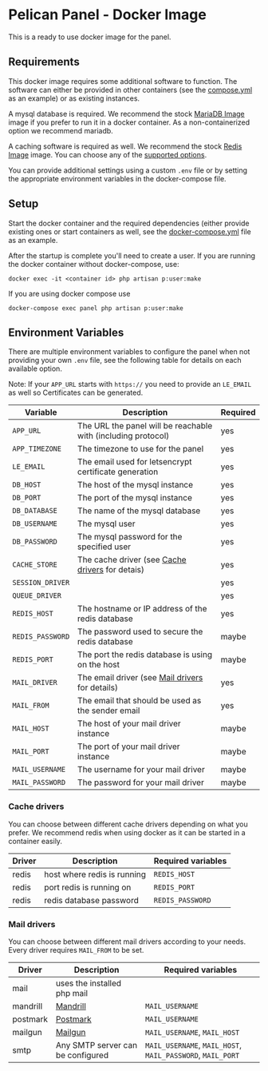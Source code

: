 # Pelican Panel - Docker Image
This is a ready to use docker image for the panel.

## Requirements
This docker image requires some additional software to function. The software can either be provided in other containers (see the [compose.yml](https://github.com/pelican-dev/panel/blob/main/compose.yml) as an example) or as existing instances.

A mysql database is required. We recommend the stock [MariaDB Image](https://hub.docker.com/_/mariadb/) image if you prefer to run it in a docker container. As a non-containerized option we recommend mariadb.

A caching software is required as well. We recommend the stock [Redis Image](https://hub.docker.com/_/redis/) image. You can choose any of the [supported options](#cache-drivers).

You can provide additional settings using a custom `.env` file or by setting the appropriate environment variables in the docker-compose file.

## Setup

Start the docker container and the required dependencies (either provide existing ones or start containers as well, see the [docker-compose.yml](https://github.com/pelican-dev/panel/blob/develop/docker-compose.example.yml) file as an example.

After the startup is complete you'll need to create a user.
If you are running the docker container without docker-compose, use:
```
docker exec -it <container id> php artisan p:user:make
```
If you are using docker compose use
```
docker-compose exec panel php artisan p:user:make
```

## Environment Variables
There are multiple environment variables to configure the panel when not providing your own `.env` file, see the following table for details on each available option.

Note: If your `APP_URL` starts with `https://` you need to provide an `LE_EMAIL` as well so Certificates can be generated.

| Variable          | Description                                                                    | Required |
|-------------------| ------------------------------------------------------------------------------ | -------- |
| `APP_URL`         | The URL the panel will be reachable with (including protocol)                  | yes      |
| `APP_TIMEZONE`    | The timezone to use for the panel                                              | yes      |
| `LE_EMAIL`        | The email used for letsencrypt certificate generation                          | yes      |
| `DB_HOST`         | The host of the mysql instance                                                 | yes      |
| `DB_PORT`         | The port of the mysql instance                                                 | yes      |
| `DB_DATABASE`     | The name of the mysql database                                                 | yes      |
| `DB_USERNAME`     | The mysql user                                                                 | yes      |
| `DB_PASSWORD`     | The mysql password for the specified user                                      | yes      |
| `CACHE_STORE`     | The cache driver        (see [Cache drivers](#cache-drivers) for detais)       | yes      |
| `SESSION_DRIVER`  |                                                                                | yes      |
| `QUEUE_DRIVER`    |                                                                                | yes      |
| `REDIS_HOST`      | The hostname or IP address of the redis database                               | yes      |
| `REDIS_PASSWORD`  | The password used to secure the redis database                                 | maybe    |
| `REDIS_PORT`      | The port the redis database is using on the host                               | maybe    |
| `MAIL_DRIVER`     | The email driver (see [Mail drivers](#mail-drivers) for details)               | yes      |
| `MAIL_FROM`       | The email that should be used as the sender email                              | yes      |
| `MAIL_HOST`       | The host of your mail driver instance                                          | maybe    |
| `MAIL_PORT`       | The port of your mail driver instance                                          | maybe    |
| `MAIL_USERNAME`   | The username for your mail driver                                              | maybe    |
| `MAIL_PASSWORD`   | The password for your mail driver                                              | maybe    |


### Cache drivers
You can choose between different cache drivers depending on what you prefer.
We recommend redis when using docker as it can be started in a container easily.

| Driver   | Description                          | Required variables                                     |
| -------- | ------------------------------------ | ------------------------------------------------------ |
| redis    | host where redis is running          | `REDIS_HOST`                                           |
| redis    | port redis is running on             | `REDIS_PORT`                                           |
| redis    | redis database password              | `REDIS_PASSWORD`                                       |

### Mail drivers
You can choose between different mail drivers according to your needs.
Every driver requires `MAIL_FROM` to be set.

| Driver   | Description                          | Required variables                                            |
| -------- | ------------------------------------ | ------------------------------------------------------------- |
| mail     | uses the installed php mail          |                                                               |
| mandrill | [Mandrill](http://www.mandrill.com/) | `MAIL_USERNAME`                                               |
| postmark | [Postmark](https://postmarkapp.com/) | `MAIL_USERNAME`                                               |
| mailgun  | [Mailgun](https://www.mailgun.com/)  | `MAIL_USERNAME`, `MAIL_HOST`                                  |
| smtp     | Any SMTP server can be configured    | `MAIL_USERNAME`, `MAIL_HOST`, `MAIL_PASSWORD`, `MAIL_PORT`    |
